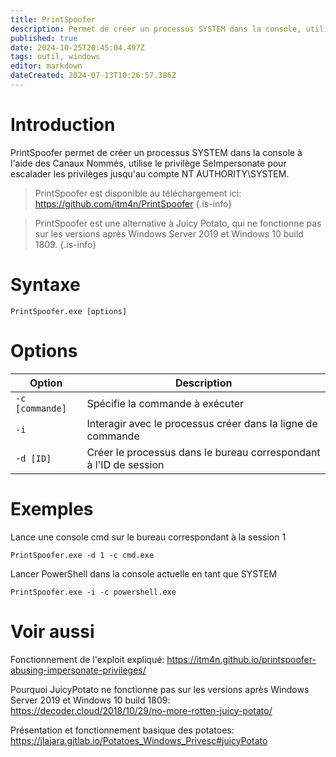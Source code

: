 ```yaml
---
title: PrintSpoofer
description: Permet de créer un processus SYSTEM dans la console, utilise le privilège SeImpersonate pour escalader les privilèges jusqu'au compte NT AUTHORITY\SYSTEM
published: true
date: 2024-10-25T20:45:04.497Z
tags: outil, windows
editor: markdown
dateCreated: 2024-07-13T10:26:57.386Z
---
```


# Introduction

PrintSpoofer permet de créer un processus SYSTEM dans la console à l'aide des Canaux Nommés, utilise le privilège SeImpersonate pour escalader les privilèges jusqu'au compte NT AUTHORITY\SYSTEM.

> PrintSpoofer est disponible au téléchargement ici: https://github.com/itm4n/PrintSpoofer
> {.is-info}

> PrintSpoofer est une alternative à Juicy Potato, qui ne fonctionne pas sur les versions après Windows Server 2019 et Windows 10 build 1809.
> {.is-info}

# Syntaxe

`PrintSpoofer.exe [options]`

# Options

| Option          | Description                                                       |
| --------------- | ----------------------------------------------------------------- |
| `-c [commande]` | Spécifie la commande à exécuter                                   |
| `-i`            | Interagir avec le processus créer dans la ligne de commande       |
| `-d [ID]`       | Créer le processus dans le bureau correspondant à l'ID de session |

# Exemples

Lance une console cmd sur le bureau correspondant à la session 1

`PrintSpoofer.exe -d 1 -c cmd.exe`

Lancer PowerShell dans la console actuelle en tant que SYSTEM

`PrintSpoofer.exe -i -c powershell.exe`

# Voir aussi

Fonctionnement de l'exploit expliqué:
https://itm4n.github.io/printspoofer-abusing-impersonate-privileges/

Pourquoi JuicyPotato ne fonctionne pas sur les versions après Windows Server 2019 et Windows 10 build 1809:
https://decoder.cloud/2018/10/29/no-more-rotten-juicy-potato/

Présentation et fonctionnement basique des potatoes:
https://jlajara.gitlab.io/Potatoes_Windows_Privesc#juicyPotato
